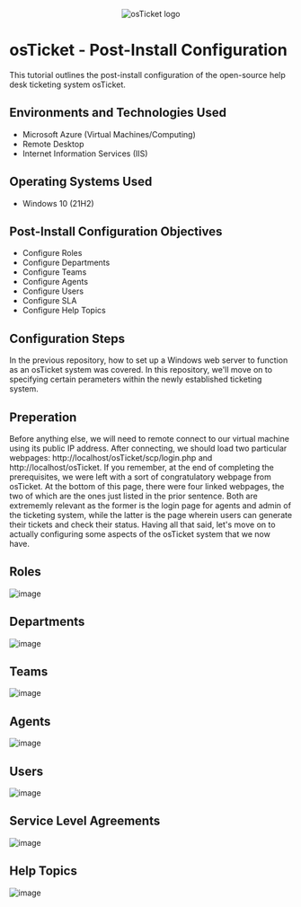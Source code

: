 <p align="center">
<img src="https://i.imgur.com/Clzj7Xs.png" alt="osTicket logo"/>
</p>

<h1>osTicket - Post-Install Configuration</h1>
This tutorial outlines the post-install configuration of the open-source help desk ticketing system osTicket.<br />




<h2>Environments and Technologies Used</h2>

- Microsoft Azure (Virtual Machines/Computing)
- Remote Desktop
- Internet Information Services (IIS)

<h2>Operating Systems Used </h2>

- Windows 10</b> (21H2)

<h2>Post-Install Configuration Objectives</h2>

- Configure Roles
- Configure Departments
- Configure Teams
- Configure Agents
- Configure Users
- Configure SLA
- Configure Help Topics

<h2>Configuration Steps</h2>

In the previous repository, how to set up a Windows web server to function as an osTicket system was covered. In this repository, we'll move on to specifying certain perameters within the newly established ticketing system.

## Preperation 
Before anything else, we will need to remote connect to our virtual machine using its public IP address. After connecting, we should load two particular webpages: http://localhost/osTicket/scp/login.php and http://localhost/osTicket. If you remember, at the end of completing the prerequisites, we were left with a sort of congratulatory webpage from osTicket. At the bottom of this page, there were four linked webpages, the two of which are the ones just listed in the prior sentence. Both are extrememly relevant as the former is the login page for agents and admin of the ticketing system, while the latter is the page wherein users can generate their tickets and check their status. Having all that said, let's move on to actually configuring some aspects of the osTicket system that we now have.

## Roles

![image](https://github.com/user-attachments/assets/64f4410f-5e67-41f7-9f20-14b9571e8f71)


## Departments

![image](https://github.com/user-attachments/assets/8bb835c2-deb9-4dbd-a73a-25057ed6e665)


## Teams

![image](https://github.com/user-attachments/assets/ee7c9058-a16f-4d13-8ce2-ff125166243f)


## Agents

![image](https://github.com/user-attachments/assets/a5a0d130-ed4c-4b73-a404-c4abb9557bfe)


## Users 

![image](https://github.com/user-attachments/assets/cd53fc59-410d-4566-b389-b9c0532f34d4)


## Service Level Agreements

![image](https://github.com/user-attachments/assets/e40087cc-bc95-4faa-a9f3-4168d4a1506b)


## Help Topics

![image](https://github.com/user-attachments/assets/f68ed8a7-32d7-4a2b-801a-8ba34b07a8ac)


